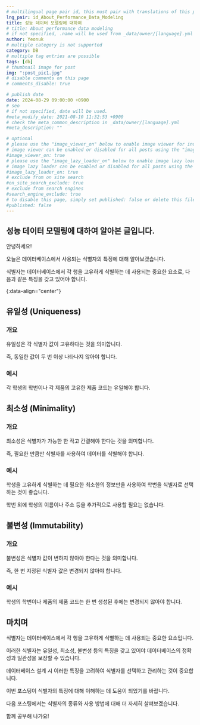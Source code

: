 ```yaml
---
# multilingual page pair id, this must pair with translations of this page. (This name must be unique)
lng_pair: id_About_Performance_Data_Modeling
title: 성능 데이터 모델링에 대하여
# title: About performance data modeling
# if not specified, .name will be used from _data/owner/[language].yml
author: Yeonuk
# multiple category is not supported
category: DB
# multiple tag entries are possible
tags: [db]
# thumbnail image for post
img: ":post_pic1.jpg"
# disable comments on this page
# comments_disable: true

# publish date
date: 2024-08-29 09:00:00 +0900
# seo
# if not specified, date will be used.
#meta_modify_date: 2021-08-10 11:32:53 +0900
# check the meta_common_description in _data/owner/[language].yml
#meta_description: ""

# optional
# please use the "image_viewer_on" below to enable image viewer for individual pages or posts (_posts/ or [language]/_posts folders).
# image viewer can be enabled or disabled for all posts using the "image_viewer_posts: true" setting in _data/conf/main.yml.
#image_viewer_on: true
# please use the "image_lazy_loader_on" below to enable image lazy loader for individual pages or posts (_posts/ or [language]/_posts folders).
# image lazy loader can be enabled or disabled for all posts using the "image_lazy_loader_posts: true" setting in _data/conf/main.yml.
#image_lazy_loader_on: true
# exclude from on site search
#on_site_search_exclude: true
# exclude from search engines
#search_engine_exclude: true
# to disable this page, simply set published: false or delete this file
#published: false
---
```


<!-- outline-start -->

## 성능 데이터 모델링에 대하여 알아본 글입니다.

안녕하세요!

오늘은 데이터베이스에서 사용되는 식별자의 특징에 대해 알아보겠습니다.

식별자는 데이터베이스에서 각 행을 고유하게 식별하는 데 사용되는 중요한 요소로, 다음과 같은 특징을 갖고 있어야 합니다.

{:data-align="center"}

<!-- outline-end -->

## 유일성 (Uniqueness)

### 개요

유일성은 각 식별자 값이 고유하다는 것을 의미합니다.

즉, 동일한 값이 두 번 이상 나타나지 않아야 합니다.

### 예시

각 학생의 학번이나 각 제품의 고유한 제품 코드는 유일해야 합니다.

## 최소성 (Minimality)

### 개요

최소성은 식별자가 가능한 한 작고 간결해야 한다는 것을 의미합니다.

즉, 필요한 만큼만 식별자를 사용하여 데이터를 식별해야 합니다.

### 예시

학생을 고유하게 식별하는 데 필요한 최소한의 정보만을 사용하여 학번을 식별자로 선택하는 것이 좋습니다.

학번 외에 학생의 이름이나 주소 등을 추가적으로 사용할 필요는 없습니다.

## 불변성 (Immutability)

### 개요

불변성은 식별자 값이 변하지 않아야 한다는 것을 의미합니다.

즉, 한 번 지정된 식별자 값은 변경되지 않아야 합니다.

### 예시

학생의 학번이나 제품의 제품 코드는 한 번 생성된 후에는 변경되지 않아야 합니다.

## 마치며

식별자는 데이터베이스에서 각 행을 고유하게 식별하는 데 사용되는 중요한 요소입니다.

이러한 식별자는 유일성, 최소성, 불변성 등의 특징을 갖고 있어야 데이터베이스의 정확성과 일관성을 보장할 수 있습니다.

데이터베이스 설계 시 이러한 특징을 고려하여 식별자를 선택하고 관리하는 것이 중요합니다.

이번 포스팅이 식별자의 특징에 대해 이해하는 데 도움이 되었기를 바랍니다.

다음 포스팅에서는 식별자의 종류와 사용 방법에 대해 더 자세히 살펴보겠습니다.

함께 공부해 나가요!
